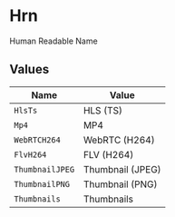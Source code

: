 # Hrn

Human Readable Name


## Values

| Name             | Value            |
| ---------------- | ---------------- |
| `HlsTs`          | HLS (TS)         |
| `Mp4`            | MP4              |
| `WebRTCH264`     | WebRTC (H264)    |
| `FlvH264`        | FLV (H264)       |
| `ThumbnailJPEG`  | Thumbnail (JPEG) |
| `ThumbnailPNG`   | Thumbnail (PNG)  |
| `Thumbnails`     | Thumbnails       |